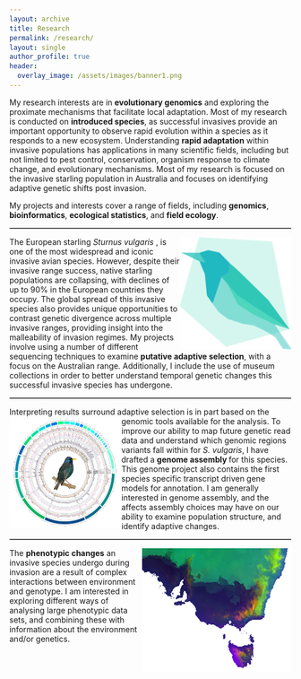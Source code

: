 ```yaml
---
layout: archive
title: Research
permalink: /research/
layout: single
author_profile: true
header:
  overlay_image: /assets/images/banner1.png
---
```


<style>
  hr { 
    display: block;
    margin-before: 0.5em;
    margin-after: 0.5em;
    margin-start: auto;
    margin-end: auto;
    overflow: hidden;
    border-style: inset;
    border-width: 1px;
}
  </style>

My research interests are in **evolutionary genomics** and exploring the proximate mechanisms that facilitate local adaptation. Most of my research is conducted on **introduced species**, as successful invasives provide an important opportunity to observe rapid evolution within a species as it responds to a new ecosystem. Understanding **rapid adaptation** within invasive populations has applications in many scientific fields, including but not limited to pest control, conservation, organism response to climate change, and evolutionary mechanisms. Most of my research is focused on the invasive starling population in Australia and focuses on identifying adaptive genetic shifts post invasion. 

My projects and interests cover a range of fields, including <b>genomics</b>, <b>bioinformatics</b>, <b>ecological statistics</b>, and <b>field ecology</b>.

***

<img style="float: right;" src="/assets/images/katarinastuart_logo.png" width="200" height="200">

The European starling <i>Sturnus vulgaris </i>, is one of the most widespread and iconic invasive avian species. However, despite their invasive range success, native starling populations are collapsing, with declines of up to 90% in the European countries they occupy. The global spread of this invasive species also provides unique opportunities to contrast genetic divergence across multiple invasive ranges, providing insight into the malleability of invasion regimes. My projects involve using a number of different sequencing techniques to examine <b>putative adaptive selection</b>, with a focus on the Australian range. Additionally, I include the use of museum collections in order to better understand temporal genetic changes this successful invasive species has undergone.


***

Interpreting results surround adaptive selection is in part based on the genomic tools available for the analysis. 
<img style="float: left;" src="/assets/images/research_genome_trans2.png" width="200" height="200">
To improve our ability to map future genetic read data and understand which genomic regions variants fall within for <i>S. vulgaris</i>, I have drafted a <b>genome assembly </b>for this species. This genome project also contains the first species specific transcript driven gene models for annotation. I am generally interested in genome assembly, and the affects assembly choices may have on our ability to examine population structure, and identify adaptive changes.

***

<img style="float: right;" src="/assets/images/research_map.png">

The <b>phenotypic changes</b> an invasive species undergo during invasion are a result of complex interactions between environment and genotype. I am interested in exploring different ways of analysing large phenotypic data sets, and combining these with information about the environment and/or genetics.
